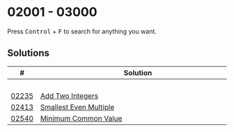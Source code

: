 # 02001 - 03000

Press <kbd>Control</kbd> + <kbd>F</kbd> to search for anything you want.

## Solutions
| # | Solution | Topic | Difficulty |
| --- | --- | --- | --- |
| | &emsp;&emsp;&emsp;&emsp;&emsp;&emsp;&emsp;&emsp;&emsp;&emsp;&emsp;&emsp;&emsp;&emsp;&emsp;&emsp;&emsp;&emsp;&emsp;&emsp;&emsp;&emsp;&emsp;&emsp;&emsp;&emsp;&emsp;&emsp; | &emsp;&emsp;&emsp;&emsp;&emsp;&emsp;&emsp;&emsp;&emsp;&emsp; | |  
| [02235](https://leetcode.com/problems/add-two-integers/) | [Add Two Integers](02201-02300/02235-add-two-integers.cpp) | `Math` | Easy |  
| [02413](https://leetcode.com/problems/smallest-even-multiple/) | [Smallest Even Multiple](02401-02500/02413-smallest-even-multiple.cpp) | `Number-Theory` | Easy |  
| [02540](https://leetcode.com/problems/minimum-common-value/) | [Minimum Common Value](02501-02600/02540-minimum-common-value.cpp) | `Two-Pointers` | Easy |  
